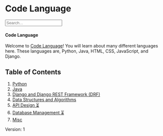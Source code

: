 # Code Language

<script src="https://cdnjs.cloudflare.com/ajax/libs/lunr.js/2.3.9/lunr.min.js"></script>
<script src="https://code.jquery.com/jquery-3.6.0.min.js"></script>
<base href="https://wamccauley.github.io/Code_Language/">


<div id="search-container">
            <input type="text" id="search-input" placeholder="Search...">
            <ul id="search-results"></ul>
        </div>

<script src="script.js"></script>

#### Code Language

Welcome to  [Code Language](https://wamccauley.github.io/)! You will learn about many different languages here. These languages are, Python, Java, HTML, CSS, JavaScript, and Django.

## Table of Contents

1. [Python](/python.md)
2. [Java](/java.md)
3. [Django and Django REST Framework (DRF)](/django.md)
4. [Data Structures and Algorithms](/dsa.md)
5. [API Design ⏳](/api-design.md)
6. [Database Management ⏳](/db-management.md)
7. [Misc](/misc.md)




Version: 1


